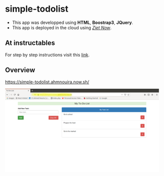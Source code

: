 # simple-todolist

* This app was developped using **HTML**, **Boostrap3**, **JQuery**.
* This app is deployed in the cloud using _[Ziet Now](https://zeit.co/now)_.

## At instructables

For step by step instructions visit this [link](https://www.instructables.com/id/Deploy-Your-First-To-Do-List-Application/).

## Overview 

https://simple-todolist.ahmnouira.now.sh/

![img](/img/prod.png) 
